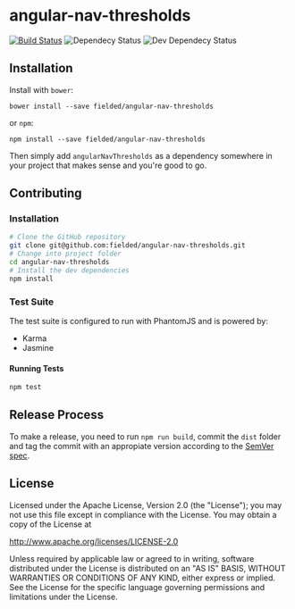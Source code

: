 # angular-nav-thresholds

[![Build Status](https://travis-ci.org/fielded/angular-nav-thresholds.svg)](https://travis-ci.org/fielded/angular-nav-thresholds) ![Dependecy Status](https://david-dm.org/fielded/angular-nav-thresholds.svg) ![Dev Dependecy Status](https://david-dm.org/fielded/angular-nav-thresholds/dev-status.svg)

## Installation

Install with `bower`:

    bower install --save fielded/angular-nav-thresholds

or `npm`:

    npm install --save fielded/angular-nav-thresholds

Then simply add `angularNavThresholds` as a dependency somewhere in your project that makes sense and you're good to go.

## Contributing

### Installation

```bash
# Clone the GitHub repository
git clone git@github.com:fielded/angular-nav-thresholds.git
# Change into project folder
cd angular-nav-thresholds
# Install the dev dependencies
npm install
```

### Test Suite

The test suite is configured to run with PhantomJS and is powered by:

- Karma
- Jasmine

#### Running Tests

```bash
npm test
```

## Release Process

To make a release, you need to run `npm run build`, commit the `dist` folder and tag the commit with an appropiate version according to the [SemVer spec](http://semver.org/).

## License

Licensed under the Apache License, Version 2.0 (the "License"); you may not use this file except in compliance with the License.  You may obtain a copy of the License at

http://www.apache.org/licenses/LICENSE-2.0

Unless required by applicable law or agreed to in writing, software distributed under the License is distributed on an "AS IS" BASIS, WITHOUT WARRANTIES OR CONDITIONS OF ANY KIND, either express or implied.  See the License for the specific language governing permissions and limitations under the License.
